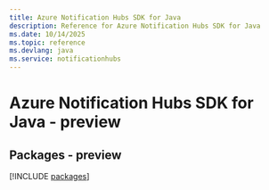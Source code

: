 ```yaml
---
title: Azure Notification Hubs SDK for Java
description: Reference for Azure Notification Hubs SDK for Java
ms.date: 10/14/2025
ms.topic: reference
ms.devlang: java
ms.service: notificationhubs
---
```

# Azure Notification Hubs SDK for Java - preview
## Packages - preview
[!INCLUDE [packages](notification-hubs-index.md)]